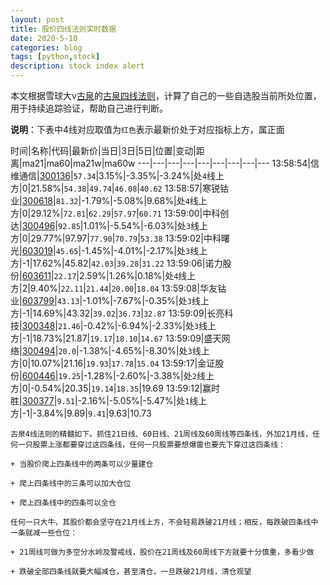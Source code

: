 ```yaml
---
layout: post
title: 股价四线法则实时数据
date: 2020-5-10
categories: blog
tags: [python,stock]
description: stock index alert
---
```



本文根据雪球大v[古泉](https://xueqiu.com/u/7148646888)的[古泉四线法则](https://xueqiu.com/7148646888/130498192)，计算了自己的一些自选股当前所处位置，用于持续追踪验证，帮助自己进行判断。

**说明**：下表中4线对应取值为`红色`表示最新价处于对应指标上方，属正面

时间|名称|代码|最新价|当日|3日|5日|位置|变动|距离|ma21|ma60|ma21w|ma60w
---|---|---|---|---|---|---|---|---
13:58:54|信维通信|[300136](https://xueqiu.com/S/SZ300136)|`57.34`|3.15%|-3.35%|-3.24%|处`4`线上方|0|21.58%|`54.38`|`49.74`|`46.08`|`40.62`
13:58:57|寒锐钴业|[300618](https://xueqiu.com/S/SZ300618)|`81.32`|-1.79%|-5.08%|9.68%|处`4`线上方|0|29.12%|`72.81`|`62.29`|`57.97`|`60.71`
13:59:00|中科创达|[300496](https://xueqiu.com/S/SZ300496)|`92.85`|1.01%|-5.54%|-6.03%|处`3`线上方|0|29.77%|97.97|`77.90`|`70.79`|`53.38`
13:59:02|中科曙光|[603019](https://xueqiu.com/S/SH603019)|`45.65`|-1.45%|-4.01%|-2.17%|处`3`线上方|-1|17.62%|45.82|`42.03`|`39.28`|`31.22`
13:59:06|诺力股份|[603611](https://xueqiu.com/S/SH603611)|`22.17`|2.59%|1.26%|0.18%|处`4`线上方|2|9.40%|`22.11`|`21.44`|`20.00`|`18.04`
13:59:08|华友钴业|[603799](https://xueqiu.com/S/SH603799)|`43.13`|-1.01%|-7.67%|-0.35%|处`3`线上方|-1|14.69%|43.32|`39.02`|`36.73`|`32.87`
13:59:09|长亮科技|[300348](https://xueqiu.com/S/SZ300348)|`21.46`|-0.42%|-6.94%|-2.33%|处`3`线上方|-1|18.73%|21.87|`19.17`|`18.10`|`14.67`
13:59:09|盛天网络|[300494](https://xueqiu.com/S/SZ300494)|`20.0`|-1.38%|-4.65%|-8.30%|处`3`线上方|0|10.07%|21.16|`19.93`|`17.78`|`15.04`
13:59:17|金证股份|[600446](https://xueqiu.com/S/SH600446)|`19.25`|-1.28%|-2.60%|-3.38%|处`2`线上方|0|-0.54%|20.35|`19.14`|`18.35`|19.69
13:59:12|赢时胜|[300377](https://xueqiu.com/S/SZ300377)|`9.51`|-2.16%|-5.05%|-5.47%|处`1`线上方|-1|-3.84%|9.89|`9.41`|9.63|10.73

```
古泉4线法则的精髓如下。抓住21日线、60日线、21周线及60周线等四条线，外加21月线，任何一只股票上涨都要穿过这四条线，任何一只股票要想爆雷也要先下穿过这四条线：

+ 当股价爬上四条线中的两条可以少量建仓

+ 爬上四条线中的三条可以加大仓位

+ 爬上四条线中的四条可以全仓

任何一只大牛，其股价都会坚守在21月线上方，不会轻易跌破21月线；相反，每跌破四条线中一条就减一些仓位：

+ 21周线可做为多空分水岭及警戒线，股价在21周线及60周线下方就要十分慎重，多看少做

+ 跌破全部四条线就要大幅减仓，甚至清仓，一旦跌破21月线，清仓观望
```